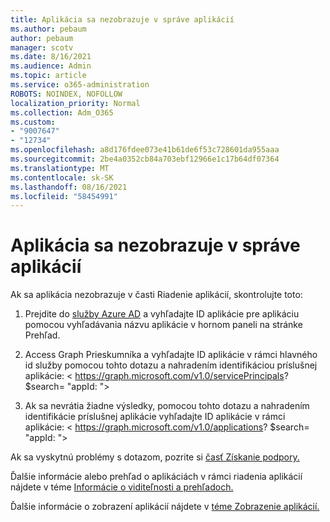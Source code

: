 ```yaml
---
title: Aplikácia sa nezobrazuje v správe aplikácií
ms.author: pebaum
author: pebaum
manager: scotv
ms.date: 8/16/2021
ms.audience: Admin
ms.topic: article
ms.service: o365-administration
ROBOTS: NOINDEX, NOFOLLOW
localization_priority: Normal
ms.collection: Adm_O365
ms.custom:
- "9007647"
- "12734"
ms.openlocfilehash: a8d176fdee073e41b61de6f53c728601da955aaa
ms.sourcegitcommit: 2be4a0352cb84a703ebf12966e1c17b64df07364
ms.translationtype: MT
ms.contentlocale: sk-SK
ms.lasthandoff: 08/16/2021
ms.locfileid: "58454991"
---
```

# <a name="my-app-isnt-showing-up-in-app-governance"></a>Aplikácia sa nezobrazuje v správe aplikácií

Ak sa aplikácia nezobrazuje v časti Riadenie aplikácií, skontrolujte toto:

1. Prejdite do [služby Azure AD](https://aad.portal.azure.com/) a vyhľadajte ID aplikácie pre aplikáciu pomocou vyhľadávania názvu aplikácie v hornom paneli na stránke Prehľad.

1. Access Graph Prieskumníka a vyhľadajte ID aplikácie v rámci hlavného id služby pomocou tohto dotazu a nahradením identifikáciou príslušnej <appId> aplikácie: < https://graph.microsoft.com/v1.0/servicePrincipals? $search= "appId: <appId> ">

1. Ak sa nevrátia žiadne výsledky, pomocou tohto dotazu a nahradením identifikácie príslušnej aplikácie vyhľadajte ID aplikácie v rámci <appId> aplikácie: < https://graph.microsoft.com/v1.0/applications? $search= "appId: <appId> ">

Ak sa vyskytnú problémy s dotazom, pozrite si [časť Získanie podpory.](https://docs.microsoft.com/microsoft-365/business-video/get-help-support) 

Ďalšie informácie alebo prehľad o aplikáciách v rámci riadenia aplikácií nájdete v téme [Informácie o viditeľnosti a prehľadoch.](https://docs.microsoft.com/microsoft-365/compliance/app-governance-visibility-insights-overview)

Ďalšie informácie o zobrazení aplikácií nájdete v [téme Zobrazenie aplikácií.](https://docs.microsoft.com/microsoft-365/compliance/app-governance-visibility-insights-view-apps)
